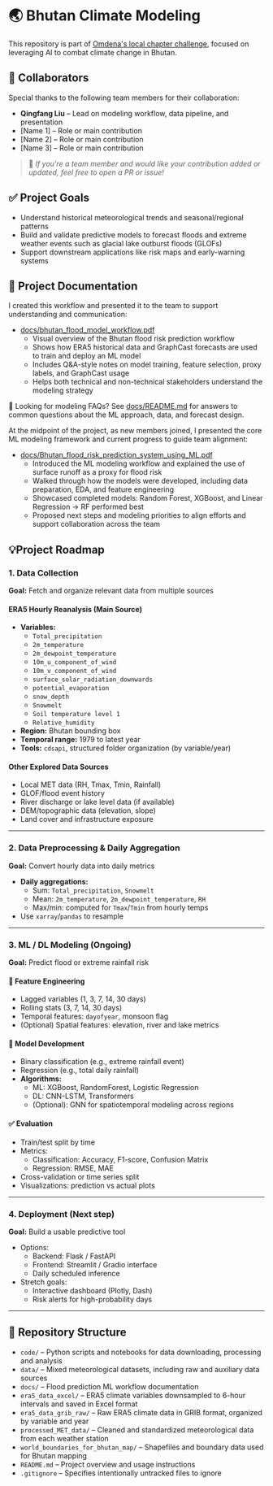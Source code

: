 
# 🌏 Bhutan Climate Modeling

This repository is part of [Omdena's local chapter challenge](https://www.omdena.com/chapter-challenges/leveraging-ai-to-combat-climate-change-in-bhutan), focused on leveraging AI to combat climate change in Bhutan.

## 👥 Collaborators

Special thanks to the following team members for their collaboration:

- **Qingfang Liu** – Lead on modeling workflow, data pipeline, and presentation  
- [Name 1] – Role or main contribution  
- [Name 2] – Role or main contribution  
- [Name 3] – Role or main contribution  

> 📝 *If you're a team member and would like your contribution added or updated, feel free to open a PR or issue!*


## ✅ Project Goals

- Understand historical meteorological trends and seasonal/regional patterns  
- Build and validate predictive models to forecast floods and extreme weather events such as glacial lake outburst floods (GLOFs)  
- Support downstream applications like risk maps and early-warning systems

## 📄 Project Documentation

I created this workflow and presented it to the team to support understanding and communication:

- [docs/bhutan_flood_model_workflow.pdf](docs/bhutan_flood_model_workflow.pdf)  
  - Visual overview of the Bhutan flood risk prediction workflow  
  - Shows how ERA5 historical data and GraphCast forecasts are used to train and deploy an ML model  
  - Includes Q&A-style notes on model training, feature selection, proxy labels, and GraphCast usage  
  - Helps both technical and non-technical stakeholders understand the modeling strategy

📘 Looking for modeling FAQs? See [docs/README.md](docs/README.md) for answers to common questions about the ML approach, data, and forecast design.


At the midpoint of the project, as new members joined, I presented the core ML modeling framework and current progress to guide team alignment:

- [docs/Bhutan_flood_risk_prediction_system_using_ML.pdf](docs/Bhutan_flood_risk_prediction_system_using_ML.pdf)  
  - Introduced the ML modeling workflow and explained the use of surface runoff as a proxy for flood risk  
  - Walked through how the models were developed, including data preparation, EDA, and feature engineering  
  - Showcased completed models: Random Forest, XGBoost, and Linear Regression → RF performed best  
  - Proposed next steps and modeling priorities to align efforts and support collaboration across the team


## 💡Project Roadmap

### 1. Data Collection
**Goal:** Fetch and organize relevant data from multiple sources  

####  ERA5 Hourly Reanalysis (Main Source)
- **Variables:**  
  - `Total_precipitation`  
  - `2m_temperature`  
  - `2m_dewpoint_temperature`  
  - `10m_u_component_of_wind`  
  - `10m_v_component_of_wind`  
  - `surface_solar_radiation_downwards`  
  - `potential_evaporation`  
  - `snow_depth`  
  - `Snowmelt`  
  - `Soil temperature level 1`  
  - `Relative_humidity`
- **Region:** Bhutan bounding box
- **Temporal range:** 1979 to latest year
- **Tools:** `cdsapi`, structured folder organization (by variable/year)

####  Other Explored Data Sources
- Local MET data (RH, Tmax, Tmin, Rainfall)
- GLOF/flood event history 
- River discharge or lake level data (if available)
- DEM/topographic data (elevation, slope)
- Land cover and infrastructure exposure


---

### 2. Data Preprocessing & Daily Aggregation
**Goal:** Convert hourly data into daily metrics  

- **Daily aggregations:**
  - Sum: `Total_precipitation`, `Snowmelt`
  - Mean: `2m_temperature`, `2m_dewpoint_temperature`, `RH`
  - Max/min: computed for `Tmax`/`Tmin` from hourly temps
- Use `xarray`/`pandas` to resample

---

### 3. ML / DL Modeling (Ongoing)
**Goal:** Predict flood or extreme rainfall risk  

#### 🧩 Feature Engineering
- Lagged variables (1, 3, 7, 14, 30 days)
- Rolling stats (3, 7, 14, 30 days)
- Temporal features: `dayofyear`, monsoon flag
- (Optional) Spatial features: elevation, river and lake metrics 

#### 🧠 Model Development
- Binary classification (e.g., extreme rainfall event)  
- Regression (e.g., total daily rainfall)
- **Algorithms:**
  - ML: XGBoost, RandomForest, Logistic Regression
  - DL: CNN-LSTM, Transformers
  - (Optional): GNN for spatiotemporal modeling across regions

#### ✅ Evaluation
- Train/test split by time
- Metrics:
  - Classification: Accuracy, F1-score, Confusion Matrix
  - Regression: RMSE, MAE
- Cross-validation or time series split
- Visualizations: prediction vs actual plots

---

### 4. Deployment (Next step)
**Goal:** Build a usable predictive tool  

- Options:
  - Backend: Flask / FastAPI
  - Frontend: Streamlit / Gradio interface
  - Daily scheduled inference
- Stretch goals:
  - Interactive dashboard (Plotly, Dash)
  - Risk alerts for high-probability days

---

## 📁 Repository Structure

- `code/` – Python scripts and notebooks for data downloading, processing and analysis  
- `data/` – Mixed meteorological datasets, including raw and auxiliary data sources  
- `docs/` – Flood prediction ML workflow documentation  
- `era5_data_excel/` – ERA5 climate variables downsampled to 6-hour intervals and saved in Excel format  
- `era5_data_grib_raw/` – Raw ERA5 climate data in GRIB format, organized by variable and year  
- `processed_MET_data/` – Cleaned and standardized meteorological data from each weather station
- `world_boundaries_for_bhutan_map/` – Shapefiles and boundary data used for Bhutan mapping  
- `README.md` – Project overview and usage instructions  
- `.gitignore` – Specifies intentionally untracked files to ignore


